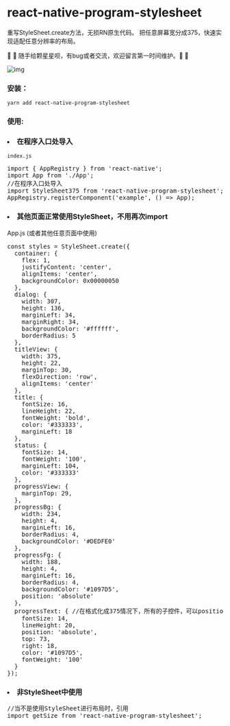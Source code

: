 # react-native-program-stylesheet
重写StyleSheet.create方法，无损RN原生代码。
把任意屏幕宽分成375，快速实现适配任意分辨率的布局。

🤗 🤗 随手给颗星星呗，有bug或者交流，欢迎留言第一时间维护。🤗 🤗<br>

![img](https://github.com/iberHK/react-native-program-stylesheet/blob/master/screenshot/demo.png?raw=true)

### 安装：
<code>yarn add react-native-program-stylesheet</code><br>

### 使用:
### <li>在程序入口处导入</li>
<code>index.js</code>

<pre>
import { AppRegistry } from 'react-native';
import App from './App';
//在程序入口处导入
import StyleSheet375 from 'react-native-program-stylesheet';
AppRegistry.registerComponent('example', () => App);
</pre>


### <li>其他页面正常使用StyleSheet，不用再次import</li>
App.js (或者其他任意页面中使用)

<pre>const styles = StyleSheet.create({
  container: {
    flex: 1,
    justifyContent: 'center',
    alignItems: 'center',
    backgroundColor: 0x00000050
  },
  dialog: {
    width: 307,
    height: 136,
    marginLeft: 34,
    marginRight: 34,
    backgroundColor: '#ffffff',
    borderRadius: 5
  },
  titleView: {
    width: 375,
    height: 22,
    marginTop: 30,
    flexDirection: 'row',
    alignItems: 'center'
  },
  title: {
    fontSize: 16,
    lineHeight: 22,
    fontWeight: 'bold',
    color: '#333333',
    marginLeft: 18
  },
  status: {
    fontSize: 14,
    fontWeight: '100',
    marginLeft: 104,
    color: '#333333'
  },
  progressView: {
    marginTop: 29,
  },
  progressBg: {
    width: 234,
    height: 4,
    marginLeft: 16,
    borderRadius: 4,
    backgroundColor: '#DEDFE0'
  },
  progressFg: {
    width: 188,
    height: 4,
    marginLeft: 16,
    borderRadius: 4,
    backgroundColor: '#1097D5',
    position: 'absolute'
  },
  progressText: { //在格式化成375情况下，所有的子控件，可以position:absolute定位到父容器中，节省节点层级
    fontSize: 14,
    lineHeight: 20,
    position: 'absolute',
    top: 73,
    right: 18,
    color: '#1097D5',
    fontWeight: '100'
  }
});</pre>

### <li>非StyleSheet中使用</li>
<pre>
//当不是使用StyleSheet进行布局时，引用
import getSize from 'react-native-program-stylesheet';
<View style={{
          position: 'absolute', top: getSize(40), left: getSize(40),
          width: getSize(50), height: getSize(50), backgroundColor: '#ff0000'
        }}></View>
</pre>